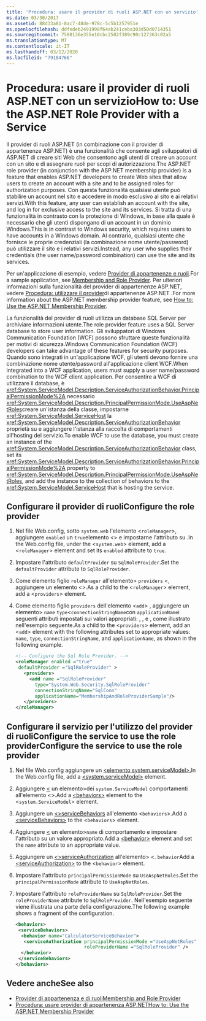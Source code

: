 ```yaml
---
title: 'Procedura: usare il provider di ruoli ASP.NET con un servizio'
ms.date: 03/30/2017
ms.assetid: 88d33a81-8ac7-48de-978c-5c5b1257951e
ms.openlocfilehash: ddfedeb2491998f64ab241ceba303d50d0714351
ms.sourcegitcommit: 7588136e355e10cbc2582f389c90c127363c02a5
ms.translationtype: MT
ms.contentlocale: it-IT
ms.lasthandoff: 03/12/2020
ms.locfileid: "79184766"
---
```

# <a name="how-to-use-the-aspnet-role-provider-with-a-service"></a><span data-ttu-id="9a611-102">Procedura: usare il provider di ruoli ASP.NET con un servizio</span><span class="sxs-lookup"><span data-stu-id="9a611-102">How to: Use the ASP.NET Role Provider with a Service</span></span>

<span data-ttu-id="9a611-103">Il provider di ruoli ASP.NET (in combinazione con il provider di appartenenze ASP.NET) è una funzionalità che consente agli sviluppatori di ASP.NET di creare siti Web che consentono agli utenti di creare un account con un sito e di assegnare ruoli per scopi di autorizzazione.</span><span class="sxs-lookup"><span data-stu-id="9a611-103">The ASP.NET role provider (in conjunction with the ASP.NET membership provider) is a feature that enables ASP.NET developers to create Web sites that allow users to create an account with a site and to be assigned roles for authorization purposes.</span></span> <span data-ttu-id="9a611-104">Con questa funzionalità qualsiasi utente può stabilire un account nel sito e accedere in modo esclusivo al sito e ai relativi servizi.</span><span class="sxs-lookup"><span data-stu-id="9a611-104">With this feature, any user can establish an account with the site, and log in for exclusive access to the site and its services.</span></span> <span data-ttu-id="9a611-105">Si tratta di una funzionalità in contrasto con la protezione di Windows, in base alla quale è necessario che gli utenti dispongano di un account in un dominio Windows.</span><span class="sxs-lookup"><span data-stu-id="9a611-105">This is in contrast to Windows security, which requires users to have accounts in a Windows domain.</span></span> <span data-ttu-id="9a611-106">Al contrario, qualsiasi utente che fornisce le proprie credenziali (la combinazione nome utente/password) può utilizzare il sito e i relativi servizi.</span><span class="sxs-lookup"><span data-stu-id="9a611-106">Instead, any user who supplies their credentials (the user name/password combination) can use the site and its services.</span></span>  
  
<span data-ttu-id="9a611-107">Per un'applicazione di esempio, vedere [Provider di appartenenze e ruoli](../../../../docs/framework/wcf/samples/membership-and-role-provider.md).</span><span class="sxs-lookup"><span data-stu-id="9a611-107">For a sample application, see [Membership and Role Provider](../../../../docs/framework/wcf/samples/membership-and-role-provider.md).</span></span> <span data-ttu-id="9a611-108">Per ulteriori informazioni sulla funzionalità del provider di appartenenze ASP.NET, vedere [Procedura: utilizzare il provider](../../../../docs/framework/wcf/feature-details/how-to-use-the-aspnet-membership-provider.md)di appartenenze ASP.NET .</span><span class="sxs-lookup"><span data-stu-id="9a611-108">For more information about the ASP.NET membership provider feature, see [How to: Use the ASP.NET Membership Provider](../../../../docs/framework/wcf/feature-details/how-to-use-the-aspnet-membership-provider.md).</span></span>  
  
<span data-ttu-id="9a611-109">La funzionalità del provider di ruoli utilizza un database SQL Server per archiviare informazioni utente.</span><span class="sxs-lookup"><span data-stu-id="9a611-109">The role provider feature uses a SQL Server database to store user information.</span></span> <span data-ttu-id="9a611-110">Gli sviluppatori di Windows Communication Foundation (WCF) possono sfruttare queste funzionalità per motivi di sicurezza.</span><span class="sxs-lookup"><span data-stu-id="9a611-110">Windows Communication Foundation (WCF) developers can take advantage of these features for security purposes.</span></span> <span data-ttu-id="9a611-111">Quando sono integrati in un'applicazione WCF, gli utenti devono fornire una combinazione nome utente/password all'applicazione client WCF.</span><span class="sxs-lookup"><span data-stu-id="9a611-111">When integrated into a WCF application, users must supply a user name/password combination to the WCF client application.</span></span> <span data-ttu-id="9a611-112">Per consentire a WCF di utilizzare il database, è <xref:System.ServiceModel.Description.ServiceAuthorizationBehavior.PrincipalPermissionMode%2A> necessario <xref:System.ServiceModel.Description.PrincipalPermissionMode.UseAspNetRoles>creare un'istanza della classe, impostarne <xref:System.ServiceModel.ServiceHost> la <xref:System.ServiceModel.Description.ServiceAuthorizationBehavior> proprietà su e aggiungere l'istanza alla raccolta di comportamenti all'hosting del servizio.</span><span class="sxs-lookup"><span data-stu-id="9a611-112">To enable WCF to use the database, you must create an instance of the <xref:System.ServiceModel.Description.ServiceAuthorizationBehavior> class, set its <xref:System.ServiceModel.Description.ServiceAuthorizationBehavior.PrincipalPermissionMode%2A> property to <xref:System.ServiceModel.Description.PrincipalPermissionMode.UseAspNetRoles>, and add the instance to the collection of behaviors to the <xref:System.ServiceModel.ServiceHost> that is hosting the service.</span></span>  
  
## <a name="configure-the-role-provider"></a><span data-ttu-id="9a611-113">Configurare il provider di ruoli</span><span class="sxs-lookup"><span data-stu-id="9a611-113">Configure the role provider</span></span>  
  
1. <span data-ttu-id="9a611-114">Nel file Web.config, sotto `system.web` l'elemento <`roleManager`>, aggiungere `enabled` un `true`elemento <> e impostarne l'attributo su .</span><span class="sxs-lookup"><span data-stu-id="9a611-114">In the Web.config file, under the <`system.web`> element, add a <`roleManager`> element and set its `enabled` attribute to `true`.</span></span>  
  
2. <span data-ttu-id="9a611-115">Impostare l'attributo `defaultProvider` su `SqlRoleProvider`.</span><span class="sxs-lookup"><span data-stu-id="9a611-115">Set the `defaultProvider` attribute to `SqlRoleProvider`.</span></span>  
  
3. <span data-ttu-id="9a611-116">Come elemento figlio `roleManager` all'elemento> `providers` <, aggiungere un elemento <>.</span><span class="sxs-lookup"><span data-stu-id="9a611-116">As a child to the <`roleManager`> element, add a <`providers`> element.</span></span>  
  
4. <span data-ttu-id="9a611-117">Come elemento figlio `providers` dell'elemento <`add`> , aggiungere un elemento> `name` `type`<`connectionStringName`con `applicationName`i seguenti attributi impostati sui valori appropriati: , , e , come illustrato nell'esempio seguente.</span><span class="sxs-lookup"><span data-stu-id="9a611-117">As a child to the <`providers`> element, add an <`add`> element with the following attributes set to appropriate values: `name`, `type`, `connectionStringName`, and `applicationName`, as shown in the following example.</span></span>  
  
    ```xml  
    <!-- Configure the Sql Role Provider. -->  
    <roleManager enabled ="true"
     defaultProvider ="SqlRoleProvider" >  
       <providers>  
         <add name ="SqlRoleProvider"
           type="System.Web.Security.SqlRoleProvider"
           connectionStringName="SqlConn"
           applicationName="MembershipAndRoleProviderSample"/>  
       </providers>  
    </roleManager>  
    ```  
  
## <a name="configure-the-service-to-use-the-role-provider"></a><span data-ttu-id="9a611-118">Configurare il servizio per l'utilizzo del provider di ruoliConfigure the service to use the role provider</span><span class="sxs-lookup"><span data-stu-id="9a611-118">Configure the service to use the role provider</span></span>  
  
1. <span data-ttu-id="9a611-119">Nel file Web.config aggiungere un [ \<elemento system.serviceModel>.](../../../../docs/framework/configure-apps/file-schema/wcf/system-servicemodel.md)</span><span class="sxs-lookup"><span data-stu-id="9a611-119">In the Web.config file, add a [\<system.serviceModel>](../../../../docs/framework/configure-apps/file-schema/wcf/system-servicemodel.md) element.</span></span>  
  
2. <span data-ttu-id="9a611-120">Aggiungere [ \<](../../../../docs/framework/configure-apps/file-schema/wcf/behaviors.md) un elemento>dei `system.ServiceModel` comportamenti all'elemento <>.</span><span class="sxs-lookup"><span data-stu-id="9a611-120">Add a [\<behaviors>](../../../../docs/framework/configure-apps/file-schema/wcf/behaviors.md) element to the <`system.ServiceModel`> element.</span></span>  
  
3. <span data-ttu-id="9a611-121">Aggiungere un [ \<>serviceBehaviors](../../../../docs/framework/configure-apps/file-schema/wcf/servicebehaviors.md) all'elemento <`behaviors`>.</span><span class="sxs-lookup"><span data-stu-id="9a611-121">Add a [\<serviceBehaviors>](../../../../docs/framework/configure-apps/file-schema/wcf/servicebehaviors.md) to the <`behaviors`> element.</span></span>  
  
4. <span data-ttu-id="9a611-122">Aggiungere [ \<](../../../../docs/framework/configure-apps/file-schema/wcf/behavior-of-endpointbehaviors.md) un elemento>`name` di comportamento e impostare l'attributo su un valore appropriato.</span><span class="sxs-lookup"><span data-stu-id="9a611-122">Add a [\<behavior>](../../../../docs/framework/configure-apps/file-schema/wcf/behavior-of-endpointbehaviors.md) element and set the `name` attribute to an appropriate value.</span></span>  
  
5. <span data-ttu-id="9a611-123">Aggiungere un [ \<>serviceAuthorization](../../../../docs/framework/configure-apps/file-schema/wcf/serviceauthorization-element.md) all'elemento> <. `behavior`</span><span class="sxs-lookup"><span data-stu-id="9a611-123">Add a [\<serviceAuthorization>](../../../../docs/framework/configure-apps/file-schema/wcf/serviceauthorization-element.md) to the <`behavior`> element.</span></span>  
  
6. <span data-ttu-id="9a611-124">Impostare l'attributo `principalPermissionMode` su `UseAspNetRoles`.</span><span class="sxs-lookup"><span data-stu-id="9a611-124">Set the `principalPermissionMode` attribute to `UseAspNetRoles`.</span></span>  
  
7. <span data-ttu-id="9a611-125">Impostare l'attributo `roleProviderName` su `SqlRoleProvider`.</span><span class="sxs-lookup"><span data-stu-id="9a611-125">Set the `roleProviderName` attribute to `SqlRoleProvider`.</span></span> <span data-ttu-id="9a611-126">Nell'esempio seguente viene illustrata una parte della configurazione.</span><span class="sxs-lookup"><span data-stu-id="9a611-126">The following example shows a fragment of the configuration.</span></span>  
  
    ```xml  
    <behaviors>  
     <serviceBehaviors>  
      <behavior name="CalculatorServiceBehavior">  
       <serviceAuthorization principalPermissionMode ="UseAspNetRoles"  
                             roleProviderName ="SqlRoleProvider" />  
      </behavior>  
     </serviceBehaviors>  
    </behaviors>  
    ```  
  
## <a name="see-also"></a><span data-ttu-id="9a611-127">Vedere anche</span><span class="sxs-lookup"><span data-stu-id="9a611-127">See also</span></span>

- [<span data-ttu-id="9a611-128">Provider di appartenenza e di ruoli</span><span class="sxs-lookup"><span data-stu-id="9a611-128">Membership and Role Provider</span></span>](../../../../docs/framework/wcf/samples/membership-and-role-provider.md)
- [<span data-ttu-id="9a611-129">Procedura: usare provider di appartenenza ASP.NET</span><span class="sxs-lookup"><span data-stu-id="9a611-129">How to: Use the ASP.NET Membership Provider</span></span>](../../../../docs/framework/wcf/feature-details/how-to-use-the-aspnet-membership-provider.md)
